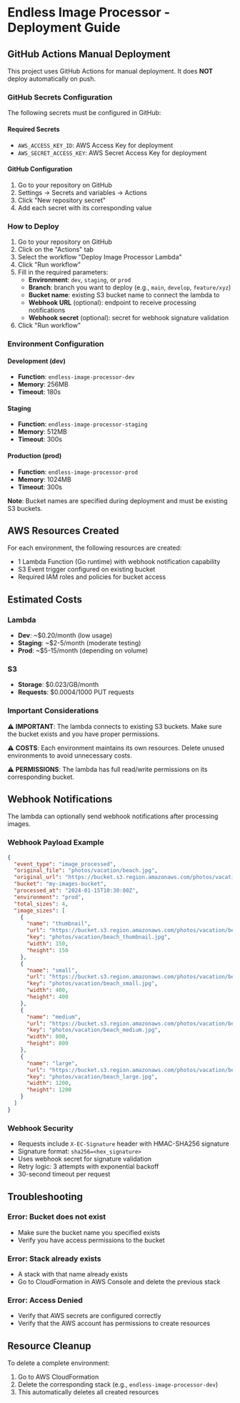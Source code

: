 # Endless Image Processor - Deployment Guide

## GitHub Actions Manual Deployment

This project uses GitHub Actions for manual deployment. It does **NOT** deploy automatically on push.

### GitHub Secrets Configuration

The following secrets must be configured in GitHub:

#### Required Secrets
- `AWS_ACCESS_KEY_ID`: AWS Access Key for deployment
- `AWS_SECRET_ACCESS_KEY`: AWS Secret Access Key for deployment

#### GitHub Configuration
1. Go to your repository on GitHub
2. Settings → Secrets and variables → Actions  
3. Click "New repository secret"
4. Add each secret with its corresponding value

### How to Deploy

1. Go to your repository on GitHub
2. Click on the "Actions" tab
3. Select the workflow "Deploy Image Processor Lambda"
4. Click "Run workflow"
5. Fill in the required parameters:
   - **Environment**: `dev`, `staging`, or `prod`
   - **Branch**: branch you want to deploy (e.g., `main`, `develop`, `feature/xyz`)
   - **Bucket name**: existing S3 bucket name to connect the lambda to
   - **Webhook URL** (optional): endpoint to receive processing notifications
   - **Webhook secret** (optional): secret for webhook signature validation
6. Click "Run workflow"

### Environment Configuration

#### Development (dev)
- **Function**: `endless-image-processor-dev`
- **Memory**: 256MB
- **Timeout**: 180s

#### Staging
- **Function**: `endless-image-processor-staging`
- **Memory**: 512MB
- **Timeout**: 300s

#### Production (prod)
- **Function**: `endless-image-processor-prod`
- **Memory**: 1024MB
- **Timeout**: 300s

**Note**: Bucket names are specified during deployment and must be existing S3 buckets.

## AWS Resources Created

For each environment, the following resources are created:
- 1 Lambda Function (Go runtime) with webhook notification capability
- S3 Event trigger configured on existing bucket
- Required IAM roles and policies for bucket access

## Estimated Costs

### Lambda
- **Dev**: ~$0.20/month (low usage)
- **Staging**: ~$2-5/month (moderate testing)
- **Prod**: ~$5-15/month (depending on volume)

### S3
- **Storage**: $0.023/GB/month
- **Requests**: $0.0004/1000 PUT requests

### Important Considerations

⚠️ **IMPORTANT**: The lambda connects to existing S3 buckets. Make sure the bucket exists and you have proper permissions.

⚠️ **COSTS**: Each environment maintains its own resources. Delete unused environments to avoid unnecessary costs.

⚠️ **PERMISSIONS**: The lambda has full read/write permissions on its corresponding bucket.

## Webhook Notifications

The lambda can optionally send webhook notifications after processing images.

### Webhook Payload Example
```json
{
  "event_type": "image_processed",
  "original_file": "photos/vacation/beach.jpg",
  "original_url": "https://bucket.s3.region.amazonaws.com/photos/vacation/beach.jpg",
  "bucket": "my-images-bucket",
  "processed_at": "2024-01-15T10:30:00Z",
  "environment": "prod",
  "total_sizes": 4,
  "image_sizes": [
    {
      "name": "thumbnail",
      "url": "https://bucket.s3.region.amazonaws.com/photos/vacation/beach_thumbnail.jpg",
      "key": "photos/vacation/beach_thumbnail.jpg",
      "width": 150,
      "height": 150
    },
    {
      "name": "small",
      "url": "https://bucket.s3.region.amazonaws.com/photos/vacation/beach_small.jpg", 
      "key": "photos/vacation/beach_small.jpg",
      "width": 400,
      "height": 400
    },
    {
      "name": "medium",
      "url": "https://bucket.s3.region.amazonaws.com/photos/vacation/beach_medium.jpg",
      "key": "photos/vacation/beach_medium.jpg", 
      "width": 800,
      "height": 800
    },
    {
      "name": "large",
      "url": "https://bucket.s3.region.amazonaws.com/photos/vacation/beach_large.jpg",
      "key": "photos/vacation/beach_large.jpg",
      "width": 1200,
      "height": 1200
    }
  ]
}
```

### Webhook Security
- Requests include `X-EC-Signature` header with HMAC-SHA256 signature
- Signature format: `sha256=<hex_signature>`
- Uses webhook secret for signature validation
- Retry logic: 3 attempts with exponential backoff
- 30-second timeout per request

## Troubleshooting

### Error: Bucket does not exist
- Make sure the bucket name you specified exists
- Verify you have access permissions to the bucket

### Error: Stack already exists  
- A stack with that name already exists
- Go to CloudFormation in AWS Console and delete the previous stack

### Error: Access Denied
- Verify that AWS secrets are configured correctly
- Verify that the AWS account has permissions to create resources

## Resource Cleanup

To delete a complete environment:
1. Go to AWS CloudFormation
2. Delete the corresponding stack (e.g., `endless-image-processor-dev`)
3. This automatically deletes all created resources